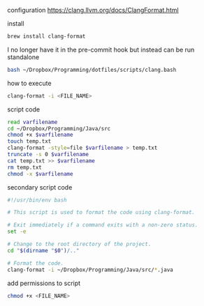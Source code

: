 
configuration
https://clang.llvm.org/docs/ClangFormat.html


install
```bash
brew install clang-format
```

I no longer have it in the pre-commit hook but instead can be run standalone
```bash
bash ~/Dropbox/Programming/dotfiles/scripts/clang.bash
```

how to execute
```bash
clang-format -i <FILE_NAME>
```

script code
```bash
read varfilename
cd ~/Dropbox/Programming/Java/src
chmod +x $varfilename
touch temp.txt
clang-format -style=file $varfilename > temp.txt
truncate -s 0 $varfilename
cat temp.txt >> $varfilename
rm temp.txt
chmod -x $varfilename
```

secondary script code
```bash
#!/usr/bin/env bash

# This script is used to format the code using clang-format.

# Exit immediately if a command exits with a non-zero status.
set -e

# Change to the root directory of the project.
cd "$(dirname "$0")/.."

# Format the code.
clang-format -i ~/Dropbox/Programming/Java/src/*.java
```

add permissions to script
```bash
chmod +x <FILE_NAME>
```
